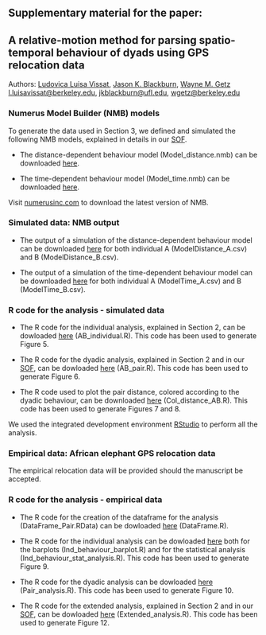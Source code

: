 ## Supplementary material for the paper: <br />
## A relative-motion method for parsing spatio-temporal behaviour of dyads using GPS relocation data <br />

Authors: [Ludovica Luisa Vissat](https://ourenvironment.berkeley.edu/people/ludovica-luisa-vissat), [Jason K. Blackburn](https://geog.ufl.edu/faculty/blackburn/), [Wayne M. Getz](https://ourenvironment.berkeley.edu/people/wayne-marcus-getz) <br />
l.luisavissat@berkeley.edu, jkblackburn@ufl.edu, wgetz@berkeley.edu

### Numerus Model Builder (NMB) models <br />

To generate the data used in Section 3, we defined and simulated the following NMB models, explained in details in our [SOF](https://ludovicalv.github.io/PDFs/Elep_paper.pdf). 

- The distance-dependent behaviour model (Model_distance.nmb) can be downloaded [here](http://doi.org/10.5281/zenodo.4961965).

- The time-dependent behaviour model (Model_time.nmb) can be downloaded [here](http://doi.org/10.5281/zenodo.4961965).

Visit [numerusinc.com](https://www.numerusinc.com/) to download the latest version of NMB.

### Simulated data: NMB output <br />

- The output of a simulation of the distance-dependent behaviour model can be downloaded [here](http://doi.org/10.5281/zenodo.4961965) for both individual A (ModelDistance_A.csv) and B (ModelDistance_B.csv).

- The output of a simulation of the time-dependent behaviour model can be downloaded [here](http://doi.org/10.5281/zenodo.4961965) for both individual A (ModelTime_A.csv) and B (ModelTime_B.csv).


### R code for the analysis - simulated data <br />

- The R code for the individual analysis, explained in Section 2, can be dowloaded [here](http://doi.org/10.5281/zenodo.4961965) (AB_individual.R). This code has been used to generate Figure 5.

- The R code for the dyadic analysis, explained in Section 2 and in our [SOF](https://ludovicalv.github.io/PDFs/Elep_paper.pdf), can be dowloaded [here](http://doi.org/10.5281/zenodo.4961965) (AB_pair.R). This code has been used to generate Figure 6.

- The R code used to plot the pair distance, colored according to the dyadic behaviour, can be downloaded [here](http://doi.org/10.5281/zenodo.4961965) (Col_distance_AB.R). This code has been used to generate Figures 7 and 8.

We used the integrated development environment [RStudio](https://rstudio.com/) to perform all the analysis.

### Empirical data: African elephant GPS relocation data <br />

The empirical relocation data will be provided should the manuscript be accepted.

### R code for the analysis - empirical data <br />

- The R code for the creation of the dataframe for the analysis (DataFrame_Pair.RData) can be dowloaded [here](http://doi.org/10.5281/zenodo.4928382) (DataFrame.R). 

- The R code for the individual analysis can be dowloaded [here](http://doi.org/10.5281/zenodo.4928382) both for the barplots (Ind_behaviour_barplot.R) and for the statistical analysis (Ind_behaviour_stat_analysis.R). This code has been used to generate Figure 9.

- The R code for the dyadic analysis can be dowloaded [here](http://doi.org/10.5281/zenodo.4928382) (Pair_analysis.R). This code has been used to generate Figure 10. 

- The R code for the extended analysis, explained in Section 2 and in our [SOF](https://ludovicalv.github.io/PDFs/Elep_paper.pdf), can be dowloaded [here](http://doi.org/10.5281/zenodo.4928382) (Extended_analysis.R). This code has been used to generate Figure 12.


